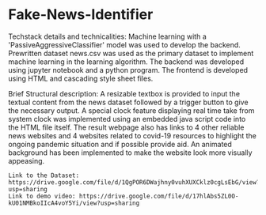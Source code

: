 # Fake-News-Identifier


Techstack details and technicalities:
    Machine learning with a 'PassiveAggressiveClassifier' model was used to develop the backend.
    Prewritten dataset news.csv was used as the primary dataset to implement machine learning in the learning algorithm.
    The backend was developed using jupyter notebook and a python program.
    The frontend is developed using HTML and cascading style sheet files.
    
Brief Structural description:
    A resizable textbox is provided to input the textual content from the news dataset followed by a trigger button to give the necessary output.
    A special clock feature displaying real time take from system clock was implemented using an embedded java script code into the HTML file itself.
    The result webpage also has links to 4 other reliable news websites and 4 websites related to covid-19 resources to highlight the ongoing pandemic situation and if possible       provide aid.
    An animated background has been implemented to make the website look more visually appeasing.
    
    Link to the Dataset: https://drive.google.com/file/d/1QgPOR6DWajhny0vuhXUXCklz0cgLsEbG/view?usp=sharing
    Link to demo video: https://drive.google.com/file/d/17hlAbs5ZL0O-kU01NMBkoIIcA4voY5Yi/view?usp=sharing
